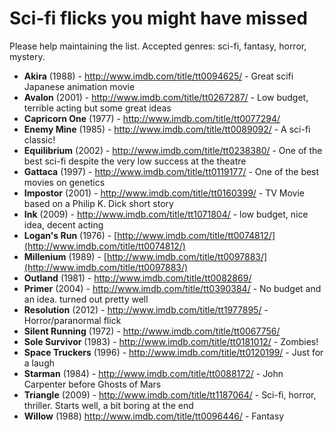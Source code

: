 Sci-fi flicks you might have missed
===============

Please help maintaining the list. Accepted genres: sci-fi, fantasy, horror, mystery.

- **Akira** (1988) - http://www.imdb.com/title/tt0094625/ - Great scifi Japanese animation movie
- **Avalon** (2001) - http://www.imdb.com/title/tt0267287/ - Low budget, terrible acting but some great ideas
- **Capricorn One** (1977) - http://www.imdb.com/title/tt0077294/
- **Enemy Mine** (1985) - http://www.imdb.com/title/tt0089092/ - A sci-fi classic!
- **Equilibrium** (2002) - http://www.imdb.com/title/tt0238380/ - One of the best sci-fi despite the very low success at the theatre
- **Gattaca** (1997) - http://www.imdb.com/title/tt0119177/ - One of the best movies on genetics
- **Impostor** (2001) - http://www.imdb.com/title/tt0160399/ - TV Movie based on a Philip K. Dick short story
- **Ink** (2009) - http://www.imdb.com/title/tt1071804/ - low budget, nice idea, decent acting
- **Logan's Run** (1976) - [http://www.imdb.com/title/tt0074812/](http://www.imdb.com/title/tt0074812/)
- **Millenium** (1989) - [http://www.imdb.com/title/tt0097883/](http://www.imdb.com/title/tt0097883/)
- **Outland** (1981) - http://www.imdb.com/title/tt0082869/
- **Primer** (2004) - http://www.imdb.com/title/tt0390384/ - No budget and an idea. turned out pretty well
- **Resolution** (2012) - http://www.imdb.com/title/tt1977895/ - Horror/paranormal flick
- **Silent Running** (1972) - http://www.imdb.com/title/tt0067756/
- **Sole Survivor** (1983) - http://www.imdb.com/title/tt0181012/ - Zombies!
- **Space Truckers** (1996) - http://www.imdb.com/title/tt0120199/ - Just for a laugh
- **Starman** (1984) - http://www.imdb.com/title/tt0088172/ - John Carpenter before Ghosts of Mars
- **Triangle** (2009) - http://www.imdb.com/title/tt1187064/ - Sci-fi, horror, thriller. Starts well, a bit boring at the end
- **Willow** (1988) http://www.imdb.com/title/tt0096446/ - Fantasy

